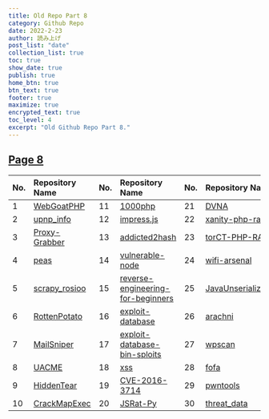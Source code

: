 ```yaml
---
title: Old Repo Part 8
category: Github Repo
date: 2022-2-23
author: 読み上げ
post_list: "date"
collection_list: true
toc: true
show_date: true
publish: true
home_btn: true
btn_text: true
footer: true
maximize: true
encrypted_text: true
toc_level: 4
excerpt: "Old Github Repo Part 8."
---
```

## [Page 8](https://github.com/orgs/oneplus-x/repositories?page=8)
| No. | Repository Name | No. | Repository Name | No. | Repository Name |
| :---| :-------------- | :---| :-------------- | :---| :-------------- |
|1| [WebGoatPHP](https://github.com/oneplus-x/WebGoatPHP/archive/refs/heads/master.zip)|11| [1000php](https://github.com/oneplus-x/1000php/archive/refs/heads/master.zip)|21| [DVNA](https://github.com/oneplus-x/DVNA/archive/refs/heads/master.zip)|
|2| [upnp_info](https://github.com/oneplus-x/upnp_info/archive/refs/heads/master.zip)|12| [impress.js](https://github.com/oneplus-x/impress.js/archive/refs/heads/master.zip)|22| [xanity-php-rat](https://github.com/oneplus-x/xanity-php-rat/archive/refs/heads/master.zip)|
|3| [Proxy-Grabber](https://github.com/oneplus-x/Proxy-Grabber/archive/refs/heads/master.zip)|13| [addicted2hash](https://github.com/oneplus-x/addicted2hash/archive/refs/heads/master.zip)|23| [torCT-PHP-RAT](https://github.com/oneplus-x/torCT-PHP-RAT/archive/refs/heads/master.zip)|
|4| [peas](https://github.com/oneplus-x/peas/archive/refs/heads/master.zip)|14| [vulnerable-node](https://github.com/oneplus-x/vulnerable-node/archive/refs/heads/master.zip)|24| [wifi-arsenal](https://github.com/oneplus-x/wifi-arsenal/archive/refs/heads/master.zip)|
|5| [scrapy_rosioo](https://github.com/oneplus-x/scrapy_rosioo/archive/refs/heads/master.zip)|15| [reverse-engineering-for-beginners](https://github.com/oneplus-x/reverse-engineering-for-beginners/archive/refs/heads/master.zip)|25| [JavaUnserializeExploits](https://github.com/oneplus-x/JavaUnserializeExploits/archive/refs/heads/master.zip)|
|6| [RottenPotato](https://github.com/oneplus-x/RottenPotato/archive/refs/heads/master.zip)|16| [exploit-database](https://github.com/oneplus-x/exploit-database/archive/refs/heads/master.zip)|26| [arachni](https://github.com/oneplus-x/arachni/archive/refs/heads/master.zip)|
|7| [MailSniper](https://github.com/oneplus-x/MailSniper/archive/refs/heads/master.zip)|17| [exploit-database-bin-sploits](https://github.com/oneplus-x/exploit-database-bin-sploits/archive/refs/heads/master.zip)|27| [wpscan](https://github.com/oneplus-x/wpscan/archive/refs/heads/master.zip)|
|8| [UACME](https://github.com/oneplus-x/UACME/archive/refs/heads/master.zip)|18| [xss](https://github.com/oneplus-x/xss/archive/refs/heads/master.zip)|28| [fofa](https://github.com/oneplus-x/fofa/archive/refs/heads/master.zip)|
|9| [HiddenTear](https://github.com/oneplus-x/HiddenTear/archive/refs/heads/master.zip)|19| [CVE-2016-3714](https://github.com/oneplus-x/CVE-2016-3714/archive/refs/heads/master.zip)|29| [pwntools](https://github.com/oneplus-x/pwntools/archive/refs/heads/master.zip)|
|10| [CrackMapExec](https://github.com/oneplus-x/CrackMapExec/archive/refs/heads/master.zip)|20| [JSRat-Py](https://github.com/oneplus-x/JSRat-Py/archive/refs/heads/master.zip)|30| [threat_data](https://github.com/oneplus-x/threat_data/archive/refs/heads/master.zip)|
